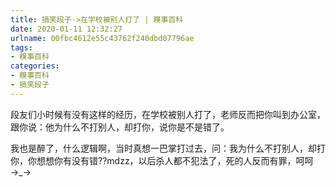 ```yaml
---
title: 搞笑段子->在学校被别人打了 | 糗事百科
date: 2020-01-11 12:32:27
urlname: 00fbc4612e55c43762f240dbd07796ae
tags: 
- 糗事百科
categories:
- 糗事百科
- 搞笑段子
---
```

段友们小时候有没有这样的经历，在学校被别人打了，老师反而把你叫到办公室，跟你说：他为什么不打别人，却打你，说你是不是错了。

我也是醉了，什么逻辑啊，当时真想一巴掌打过去，问：我为什么不打别人，却打你，你想想你有没有错??mdzz，以后杀人都不犯法了，死的人反而有罪，呵呵→_→


